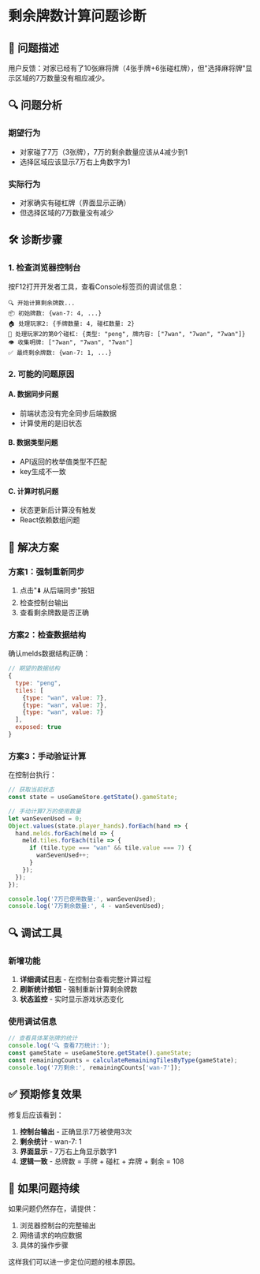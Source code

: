# 剩余牌数计算问题诊断

## 🎯 问题描述

用户反馈：对家已经有了10张麻将牌（4张手牌+6张碰杠牌），但"选择麻将牌"显示区域的7万数量没有相应减少。

## 🔍 问题分析

### 期望行为
- 对家碰了7万（3张牌），7万的剩余数量应该从4减少到1
- 选择区域应该显示7万右上角数字为1

### 实际行为  
- 对家确实有碰杠牌（界面显示正确）
- 但选择区域的7万数量没有减少

## 🛠️ 诊断步骤

### 1. 检查浏览器控制台
按F12打开开发者工具，查看Console标签页的调试信息：

```
🔍 开始计算剩余牌数...
📦 初始牌数: {wan-7: 4, ...}
🏠 处理玩家2: {手牌数量: 4, 碰杠数量: 2}
🎴 处理玩家2的第0个碰杠: {类型: "peng", 牌内容: ["7wan", "7wan", "7wan"]}
👁️ 收集明牌: ["7wan", "7wan", "7wan"]
✅ 最终剩余牌数: {wan-7: 1, ...}
```

### 2. 可能的问题原因

#### A. 数据同步问题
- 前端状态没有完全同步后端数据
- 计算使用的是旧状态

#### B. 数据类型问题  
- API返回的枚举值类型不匹配
- key生成不一致

#### C. 计算时机问题
- 状态更新后计算没有触发
- React依赖数组问题

## 🔧 解决方案

### 方案1：强制重新同步
1. 点击"⬇️ 从后端同步"按钮
2. 检查控制台输出
3. 查看剩余牌数是否正确

### 方案2：检查数据结构
确认melds数据结构正确：
```javascript
// 期望的数据结构
{
  type: "peng",
  tiles: [
    {type: "wan", value: 7},
    {type: "wan", value: 7}, 
    {type: "wan", value: 7}
  ],
  exposed: true
}
```

### 方案3：手动验证计算
在控制台执行：
```javascript
// 获取当前状态
const state = useGameStore.getState().gameState;

// 手动计算7万的使用数量
let wanSevenUsed = 0;
Object.values(state.player_hands).forEach(hand => {
  hand.melds.forEach(meld => {
    meld.tiles.forEach(tile => {
      if (tile.type === "wan" && tile.value === 7) {
        wanSevenUsed++;
      }
    });
  });
});

console.log('7万已使用数量:', wanSevenUsed);
console.log('7万剩余数量:', 4 - wanSevenUsed);
```

## 🔍 调试工具

### 新增功能
1. **详细调试日志** - 在控制台查看完整计算过程
2. **刷新统计按钮** - 强制重新计算剩余牌数
3. **状态监控** - 实时显示游戏状态变化

### 使用调试信息
```javascript
// 查看具体某张牌的统计
console.log('🔍 查看7万统计:');
const gameState = useGameStore.getState().gameState;
const remainingCounts = calculateRemainingTilesByType(gameState);
console.log('7万剩余:', remainingCounts['wan-7']);
```

## ✅ 预期修复效果

修复后应该看到：
1. **控制台输出** - 正确显示7万被使用3次
2. **剩余统计** - wan-7: 1  
3. **界面显示** - 7万右上角显示数字1
4. **逻辑一致** - 总牌数 = 手牌 + 碰杠 + 弃牌 + 剩余 = 108

## 🐛 如果问题持续

如果问题仍然存在，请提供：
1. 浏览器控制台的完整输出
2. 网络请求的响应数据
3. 具体的操作步骤

这样我们可以进一步定位问题的根本原因。 